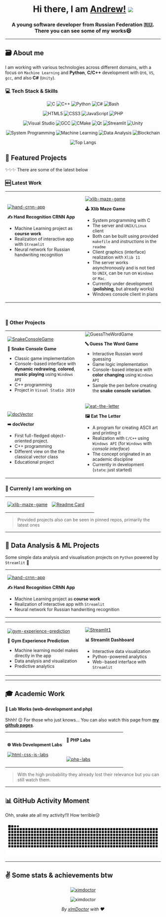 
<h1 align="center">Hi there, I am <a href="https://ximdoctor.github.io">Andrew!</a>
<img src="https://github.com/blackcater/blackcater/raw/main/images/Hi.gif" style="height:32px;"/>
</h1>
<h3 align="center">A young software developer from Russian Federation 🇷🇺.<br>There you can see some of my works😄</h3>

---

## 🗃️ About me

I am working with various technologies across different domains, with a focus on `Machine Learning` and **Python**, **C/C++** development with `Qt6`, `VS`, `gcc`, and also **C#** (`Unity`).

### 💻 Tech Stack & Skills

<!-- ### 🔤 Programming Languages -->
<div align="center">
  
![C](https://img.shields.io/badge/C-00599C?style=for-the-badge&logo=c&logoColor=white)
![C++](https://img.shields.io/badge/C%2B%2B-00599C?style=for-the-badge&logo=c%2B%2B&logoColor=white)
![Python](https://img.shields.io/badge/Python-3776AB?style=for-the-badge&logo=python&logoColor=white)
![C#](https://img.shields.io/badge/C%23-239120?style=for-the-badge&logo=c-sharp&logoColor=white)
![Bash](https://img.shields.io/badge/Bash-4EAA25?style=for-the-badge&logo=gnu-bash&logoColor=white)

</div>

<!-- ### 🌐 Web Technologies -->
<div align="center">

![HTML5](https://img.shields.io/badge/HTML5-E34F26?style=for-the-badge&logo=html5&logoColor=white)
![CSS3](https://img.shields.io/badge/CSS3-1572B6?style=for-the-badge&logo=css3&logoColor=white)
![JavaScript](https://img.shields.io/badge/JavaScript-F7DF1E?style=for-the-badge&logo=javascript&logoColor=black)
![PHP](https://img.shields.io/badge/PHP-777BB4?style=for-the-badge&logo=php&logoColor=white)

</div>

<!-- ### 🛠️ Development Tools & Technologies -->
<div align="center">

![Visual Studio](https://img.shields.io/badge/Visual%20Studio-5C2D91?style=for-the-badge&logo=visual-studio&logoColor=white)
![GCC](https://img.shields.io/badge/GCC-00599C?style=for-the-badge&logo=gnu&logoColor=white)
![CMake](https://img.shields.io/badge/CMake-064F8C?style=for-the-badge&logo=cmake&logoColor=white)
![Qt](https://img.shields.io/badge/Qt-41CD52?style=for-the-badge&logo=qt&logoColor=white)
![Streamlit](https://img.shields.io/badge/Streamlit-FF4B4B?style=for-the-badge&logo=streamlit&logoColor=white)
![Unity](https://img.shields.io/badge/Unity-100000?style=for-the-badge&logo=unity&logoColor=white)

</div>

<!-- ### 🚀 Specializations -->
<div align="center">

![System Programming](https://img.shields.io/badge/System%20Programming-4EAA25?style=for-the-badge&logo=linux&logoColor=white)
![Machine Learning](https://img.shields.io/badge/Machine%20Learning-FF6F00?style=for-the-badge&logo=tensorflow&logoColor=white)
![Data Analysis](https://img.shields.io/badge/Data%20Analysis-150458?style=for-the-badge&logo=pandas&logoColor=white)
![Blockchain](https://img.shields.io/badge/Blockchain-121D33?style=for-the-badge&logo=blockchain-dot-com&logoColor=white)
<!-- ![NFT](https://img.shields.io/badge/NFT%20Market-FF6B35?style=for-the-badge&logo=ethereum&logoColor=white) -->

</div>

<div align="center">
  
![Top Langs](https://github-readme-stats.vercel.app/api/top-langs/?username=xImDoctor&hide=html,hack,css&theme=radical&langs_count=10)

</div>

## 🎯 Featured Projects

✨✨✨ There are some of the latest below

### 🆕 Latest Work

<div align="center">
<table>
<tr>
<td width="50%">

[![hand-crnn-app](https://github-readme-stats.vercel.app/api/pin/?username=xImDoctor&repo=hand-crnn-app&theme=radical)](https://github.com/xImDoctor/hand-crnn-app)

**✍️ Hand Recognition CRNN App**
- Machine Learning project as **course work**
- Realization of interactive app with `Streamlit`
- Neural network for Russian handwriting recognition
<br>
<br>
<br>
<br>
<br>
<br>


</td>
<td width="50%">

[![xlib-maze-game](https://github-readme-stats.vercel.app/api/pin/?username=xImDoctor&repo=xlib-maze-game&theme=radical)](https://github.com/xImDoctor/xlib-maze-game)

**🕹️ Xlib Maze Game**
- System programming with C
- The server and `UNIX/Linux` client
- Both can be built using provided `makefile` and *instructions* in the `readme`
- Client graphics (interface) realization with `Xlib 11`
- The server works asynchronously and is not tied to `UNIX`, can be run on `Windows` or `Mac`.
- Currently under development (**polishing**, but already works)
- Windows console client in plans

</td></tr>
</table></div>

<!--
[![Readme Card](https://github-readme-stats.vercel.app/api/pin/?username=xImDoctor&repo=hand-crnn-app&theme=radical)](https://github.com/xImDoctor/hand-crnn-app) 
[![Readme Card](https://github-readme-stats.vercel.app/api/pin/?username=xImDoctor&repo=xlib-maze-game&theme=radical)](https://github.com/xImDoctor/xlib-maze-game) 
-->
<br>

### 📂 Other Projects


<div align="center">
<table>
<tr>
<td width="50%">

[![SnakeConsoleGame](https://github-readme-stats.vercel.app/api/pin/?username=xImDoctor&repo=SnakeConsoleGame&theme=radical)](https://github.com/xImDoctor/SnakeConsoleGame)

**🐍 Snake Console Game**
- Classic game implementation
- Console-based interface with **dynamic redrawing**, **colored**, **music playing** using `Windows API`
- C++ programming
- Project in `Visual Studio 2019`

</td>
<td width="50%>

[![GuessTheWordGame](https://github-readme-stats.vercel.app/api/pin/?username=xImDoctor&repo=GuessTheWordGame&theme=radical)](https://github.com/xImDoctor/GuessTheWordGame)

**🔤 Guess The Word Game**
- Interactive Russian word guessing
- Game logic implementation
- Console-based interace with **color changing** using `Windows API`
- Sample the pen before creating the **snake console variation**.

</td></tr>
<tr>
<td width="50%">
  
[![docVector](https://github-readme-stats.vercel.app/api/pin/?username=xImDoctor&repo=docVector&theme=radical)](https://github.com/xImDoctor/docVector)

**➡️ docVector**
- First full-fledged object-oriented project.
- C++ programming
- Different view on the the classical vector class
- Educational project
</td>
<td>

[![eat-the-letter](https://github-readme-stats.vercel.app/api/pin/?username=xImDoctor&repo=eat-the-letter&theme=radical)](https://github.com/xImDoctor/eat-the-letter)

**🖼️ Eat The Letter**
- A program for creating ASCII art and printing it
- Realization with `C/C++` using `Windows API` (for `Windows` with *console interface*)
- The concept originated in an academic discipline
- Currently in development (`state`: just started)

</td></tr>
</table></div>

<!--
[![Readme Card](https://github-readme-stats.vercel.app/api/pin/?username=xImDoctor&repo=SnakeConsoleGame&theme=radical)](https://github.com/xImDoctor/SnakeConsoleGame)
<br>
[![Readme Card](https://github-readme-stats.vercel.app/api/pin/?username=xImDoctor&repo=GuessTheWordGame&theme=radical)](https://github.com/xImDoctor/GuessTheWordGame)
<br>
[![Readme Card](https://github-readme-stats.vercel.app/api/pin/?username=xImDoctor&repo=docVector&theme=radical)](https://github.com/xImDoctor/docVector) 
-->


### 🌱 Currenly I am working on

<div align="center">
<table>
<tr>
<td width="50%">

[![xlib-maze-game](https://github-readme-stats.vercel.app/api/pin/?username=xImDoctor&repo=xlib-maze-game&theme=radical)](https://github.com/xImDoctor/xlib-maze-game)

</td>
<td width="50%">

[![Readme Card](https://github-readme-stats.vercel.app/api/pin/?username=xImDoctor&repo=eat-the-letter&theme=radical)](https://github.com/xImDoctor/eat-the-letter)

</td>
</tr>
</table>
</div>

> Provided projects also can be seen in pinned repos, primarily the latest ones

<!--
[![Readme Card](https://github-readme-stats.vercel.app/api/pin/?username=xImDoctor&repo=xlib-maze-game&theme=radical)](https://github.com/xImDoctor/xlib-maze-game)<br>
[![Readme Card](https://github-readme-stats.vercel.app/api/pin/?username=xImDoctor&repo=eat-the-letter&theme=radical)](https://github.com/xImDoctor/eat-the-letter)
-->
---
## 🔬 Data Analysis & ML Projects
Some simple data analysis and visualisation projects on `Python` powered by `Streamlit` 🙂

<div align="center">
<table>
<tr>
<td width="50%">

[![hand-crnn-app](https://github-readme-stats.vercel.app/api/pin/?username=xImDoctor&repo=hand-crnn-app&theme=radical)](https://github.com/xImDoctor/hand-crnn-app)

**✍️ Hand Recognition CRNN App**
- Machine Learning project as **course work**
- Realization of interactive app with `Streamlit`
- Neural network for Russian handwriting recognition

</td>
</tr>
</table>
</div>


<div align="center">
<table>
<tr>
<td width="50%">

[![gym-experience-prediction](https://github-readme-stats.vercel.app/api/pin/?username=xImDoctor&repo=gym-experience-prediction&theme=radical)](https://github.com/xImDoctor/gym-experience-prediction)

**💪 Gym Experience Prediction**
- Machine learning model makes directly in the app
- Data analysis and visualization
- Predictive analytics

</td>
<td width="50%">

[![Streamlit1](https://github-readme-stats.vercel.app/api/pin/?username=xImDoctor&repo=Streamlit1&theme=radical)](https://github.com/xImDoctor/Streamlit1)

**📊 Streamlit Dashboard**
- Interactive data visualization
- Python-powered analytics
- Web-based interface with `Streamlit`

</td></tr>
</table></div>

<!--
[![Readme Card](https://github-readme-stats.vercel.app/api/pin/?username=xImDoctor&repo=hand-crnn-app&theme=radical)](https://github.com/xImDoctor/hand-crnn-app) as my course work😎<br><br>
[![Readme Card](https://github-readme-stats.vercel.app/api/pin/?username=xImDoctor&repo=gym-experience-prediction&theme=radical)](https://github.com/xImDoctor/gym-experience-prediction)
[![Readme Card](https://github-readme-stats.vercel.app/api/pin/?username=xImDoctor&repo=Streamlit1&theme=radical)](https://github.com/xImDoctor/Streamlit1)
-- >
<!-- [![Readme Card](https://github-readme-stats.vercel.app/api/pin/?username=xImDoctor&repo=house-price-predict-test&theme=radical)](https://github.com/xImDoctor/house-price-predict-test) -->

---
## 🎓 Academic Work
#### 🤫 Lab Works (web-development and php)
Shhh! 😉 For those who just knows... You can also watch this page from [**my github pages**](https://ximdoctor.github.io).


<div align="center">
<table>
<tr>
<td width="50%">
  
**🌐 Web Development Labs**

[![html-css-js-labs](https://github-readme-stats.vercel.app/api/pin/?username=xImDoctor&repo=html-css-js-labs&theme=radical)](https://github.com/xImDoctor/html-css-js-labs)

</td>
<td width="50%">

**🐘 PHP Labs**

<br>

[![php-labs](https://github-readme-stats.vercel.app/api/pin/?username=xImDoctor&repo=php-labs&theme=radical)](https://github.com/xImDoctor/php-labs)

</td></tr>
</table></div>

> With the high probability they already lost their relevance but you can still watch them.

---
## 📊 GitHub Activity Moment
Ohh, snake ate all my activity!1! How terrible😥
<div align="center">
<img src="https://raw.githubusercontent.com/xImDoctor/xImDoctor/output/github-contribution-grid-snake-dark.svg" alt="snake" />
</div>

---

## ✌️ Some stats & achievements btw 

<div align="center">
<p><a href="https://github.com/ryo-ma/github-profile-trophy"><img src="https://github-profile-trophy.vercel.app/?username=ximdoctor&theme=onestar&no-frame=true&rank=SECRET,SSS,SS,S,AAA,AA,A,B,C" alt="ximdoctor" /></a></p>

<p><img src="https://komarev.com/ghpvc/?username=ximdoctor&label=Profile%20views&color=0e75b6&style=flat" alt="ximdoctor" /></p>
</div>

<!--
<p align="left"> <a href="https://github.com/ryo-ma/github-profile-trophy"><img src="https://github-profile-trophy.vercel.app/?username=ximdoctor&theme=onestar&no-frame=true&rank=SECRET,SSS,SS,S,AAA,AA,A,B,C" alt="ximdoctor" /></a> </p>

<p align="left"> <img src="https://komarev.com/ghpvc/?username=ximdoctor&label=Profile%20views&color=0e75b6&style=flat" alt="ximdoctor" /> </p>
-->

<div align="center"><i>By <a href="https://github.com/xImDoctor" alt="xImDoctor">xImDoctor</a> with ❤️</i></div>
